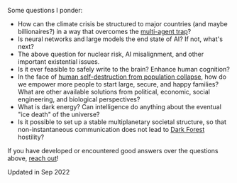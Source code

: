 Some questions I ponder:

- How can the climate crisis be structured to major countries (and maybe billionaires?) in a way that overcomes the [multi-agent trap](https://slatestarcodex.com/2014/07/30/meditations-on-moloch/)?
- Is neural networks and large models the end state of AI? If not, what's next?
- The above question for nuclear risk, AI misalignment, and other important existential issues.
- Is it ever feasible to safely write to the brain? Enhance human cognition?
- In the face of [human self-destruction from population collapse](https://en.wikipedia.org/wiki/Demographics_of_South_Korea), how do we empower more people to start large, secure, and happy families? What are other available solutions from political, economic, social engineering, and biological perspectives?
- What is dark energy? Can intelligence do anything about the eventual "ice death" of the universe?
- Is it possible to set up a stable multiplanetary societal structure, so that non-instantaneous communication does not lead to [Dark Forest](https://en.wikipedia.org/wiki/The_Dark_Forest) hostility?

If you have developed or encountered good answers over the questions above, [reach out](mailto:yijiachen@pm.me)!

Updated in Sep 2022
